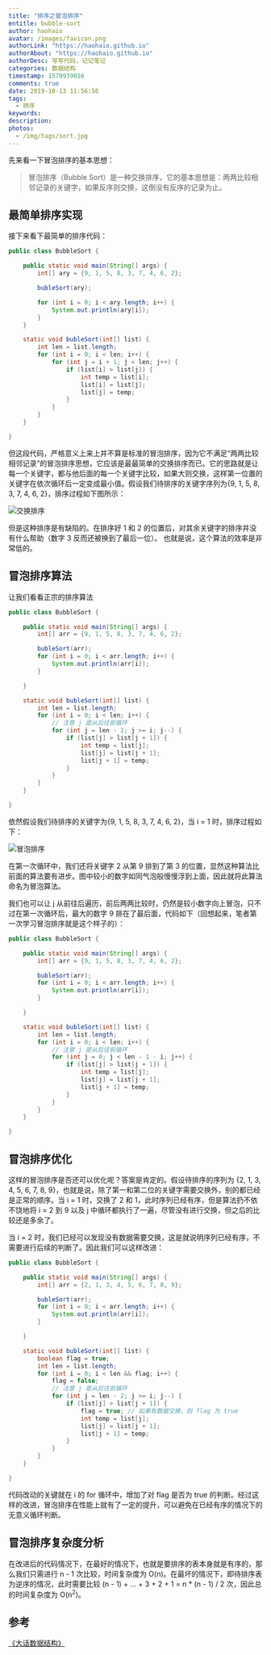 ```yaml
---
title: "排序之冒泡排序"
entitle: bubble-sort
author: haohaio
avatar: /images/favicon.png
authorLink: "https://haohaio.github.io"
authorAbout: "https://haohaio.github.io"
authorDesc: 写写代码，记记笔记
categories: 数据结构
timestamp: 1570939016
comments: true
date: 2019-10-13 11:56:56
tags:
  - 排序
keywords:
description:
photos:
  - /img/tags/sort.jpg
---
```


先来看一下冒泡排序的基本思想：

> 冒泡排序（Bubble Sort）是一种交换排序，它的基本思想是：两两比较相邻记录的关键字，如果反序则交换，这倒没有反序的记录为止。

## 最简单排序实现

接下来看下最简单的排序代码：

```java
public class BubbleSort {

    public static void main(String[] args) {
        int[] ary = {9, 1, 5, 8, 3, 7, 4, 6, 2};

        bubleSort(ary);

        for (int i = 0; i < ary.length; i++) {
            System.out.println(ary[i]);
        }
    }

    static void bubleSort(int[] list) {
        int len = list.length;
        for (int i = 0; i < len; i++) {
            for (int j = i + 1; j < len; j++) {
                if (list[i] > list[j]) {
                    int temp = list[i];
                    list[i] = list[j];
                    list[j] = temp;
                }
            }
        }
    }

}
```

但这段代码，严格意义上来上并不算是标准的冒泡排序，因为它不满足“两两比较相邻记录”的冒泡排序思想，它应该是最最简单的交换排序而已。它的思路就是让每一个关键字，都与他后面的每一个关键字比较，如果大则交换，这样第一位置的关键字在依次循环后一定变成最小值。假设我们待排序的关键字序列为{9, 1, 5, 8, 3, 7, 4, 6, 2}，排序过程如下图所示：

![交换排序](../img/assets/bubble_sort_1.jpg)

但是这种排序是有缺陷的。在排序好 1 和 2 的位置后，对其余关键字的排序并没有什么帮助（数字 3 反而还被换到了最后一位）。
也就是说，这个算法的效率是非常低的。

## 冒泡排序算法

让我们看看正宗的排序算法

```java
public class BubbleSort {

    public static void main(String[] args) {
        int[] arr = {9, 1, 5, 8, 3, 7, 4, 6, 2};

        bubleSort(arr);
        for (int i = 0; i < arr.length; i++) {
            System.out.println(arr[i]);
        }

    }

    static void bubleSort(int[] list) {
        int len = list.length;
        for (int i = 0; i < len; i++) {
            // 注意 j 是从后往前循环
            for (int j = len - 2; j >= i; j--) {
                if (list[j] > list[j + 1]) {
                    int temp = list[j];
                    list[j] = list[j + 1];
                    list[j + 1] = temp;
                }
            }
        }
    }

}
```

依然假设我们待排序的关键字为{9, 1, 5, 8, 3, 7, 4, 6, 2}，当 i = 1 时，排序过程如下：

![冒泡排序](../img/assets/bubble_sort_2.jpg)

在第一次循环中，我们还将关键字 2 从第 9 排到了第 3 的位置，显然这种算法比前面的算法要有进步。图中较小的数字如同气泡般慢慢浮到上面，因此就将此算法命名为冒泡算法。

我们也可以让 j 从前往后遍历，前后两两比较时，仍然是较小数字向上冒泡，只不过在第一次循环后，最大的数字 9 排在了最后面，代码如下（回想起来，笔者第一次学习冒泡排序就是这个样子的）：

```java
public class BubbleSort {

    public static void main(String[] args) {
        int[] arr = {9, 1, 5, 8, 3, 7, 4, 6, 2};

        bubleSort(arr);
        for (int i = 0; i < arr.length; i++) {
            System.out.println(arr[i]);
        }

    }

    static void bubleSort(int[] list) {
        int len = list.length;
        for (int i = 0; i < len; i++) {
            // 注意 j 是从后往前循环
            for (int j = 0; j < len - 1 - i; j++) {
                if (list[j] > list[j + 1]) {
                    int temp = list[j];
                    list[j] = list[j + 1];
                    list[j + 1] = temp;
                }
            }
        }
    }

}
```

## 冒泡排序优化

这样的冒泡排序是否还可以优化呢？答案是肯定的。假设待排序的序列为 {2, 1, 3, 4, 5, 6, 7, 8, 9}，也就是说，除了第一和第二位的关键字需要交换外，别的都已经是正常的顺序。当 i = 1 时，交换了 2 和 1，此时序列已经有序，但是算法扔不依不饶地将 i = 2 到 9 以及 j 中循环都执行了一遍，尽管没有进行交换，但之后的比较还是多余了。

当 i = 2 时，我们已经可以发现没有数据需要交换，这是就说明序列已经有序，不需要进行后续的判断了。因此我们可以这样改进：

```java
public class BubbleSort {

    public static void main(String[] args) {
        int[] arr = {2, 1, 3, 4, 5, 6, 7, 8, 9};

        bubleSort(arr);
        for (int i = 0; i < arr.length; i++) {
            System.out.println(arr[i]);
        }

    }

    static void bubleSort(int[] list) {
        boolean flag = true;
        int len = list.length;
        for (int i = 0; i < len && flag; i++) {
            flag = false;
            // 注意 j 是从后往前循环
            for (int j = len - 2; j >= i; j--) {
                if (list[j] > list[j + 1]) {
                    flag = true; // 如果有数据交换，则 flag 为 true
                    int temp = list[j];
                    list[j] = list[j + 1];
                    list[j + 1] = temp;
                }
            }
        }
    }

}
```

代码改动的关键就在 i 的 for 循环中，增加了对 flag 是否为 true 的判断。经过这样的改进，冒泡排序在性能上就有了一定的提升，可以避免在已经有序的情况下的无意义循环判断。

## 冒泡排序复杂度分析

在改进后的代码情况下，在最好的情况下，也就是要排序的表本身就是有序的，那么我们只需进行 n - 1 次比较，时间复杂度为 O(n)。在最坏的情况下，即待排序表为逆序的情况，此时需要比较 (n - 1) + ... + 3 + 2 + 1 = n \* (n - 1) / 2 次，因此总的时间复杂度为 O(n<sup>2</sup>)。

## 参考

[《大话数据结构》](https://book.douban.com/subject/6424904/)
